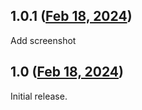 ## 1.0.1 ([Feb 18, 2024](https://github.com/ramensoftware/windhawk-mods/blob/b17e11f2083385c341a4b85a2709a22c073a7cec/mods/icon16bitfix.wh.cpp))

Add screenshot

## 1.0 ([Feb 18, 2024](https://github.com/ramensoftware/windhawk-mods/blob/a1e17b97b643e975382eca63e76c83e15ee77977/mods/icon16bitfix.wh.cpp))

Initial release.
